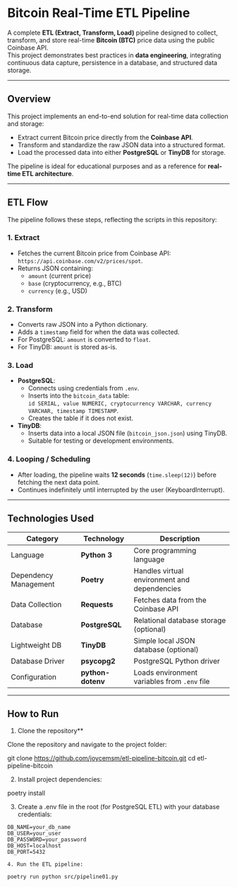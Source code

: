 # Bitcoin Real-Time ETL Pipeline

A complete **ETL (Extract, Transform, Load)** pipeline designed to collect, transform, and store real-time **Bitcoin (BTC)** price data using the public Coinbase API.  
This project demonstrates best practices in **data engineering**, integrating continuous data capture, persistence in a database, and structured data storage.

---

## Overview

This project implements an end-to-end solution for real-time data collection and storage:

- Extract current Bitcoin price directly from the **Coinbase API**.  
- Transform and standardize the raw JSON data into a structured format.  
- Load the processed data into either **PostgreSQL** or **TinyDB** for storage.  

The pipeline is ideal for educational purposes and as a reference for **real-time ETL architecture**.

---

## ETL Flow

The pipeline follows these steps, reflecting the scripts in this repository:

### 1. Extract
- Fetches the current Bitcoin price from Coinbase API: `https://api.coinbase.com/v2/prices/spot`.  
- Returns JSON containing:
  - `amount` (current price)  
  - `base` (cryptocurrency, e.g., BTC)  
  - `currency` (e.g., USD)  

### 2. Transform
- Converts raw JSON into a Python dictionary.  
- Adds a `timestamp` field for when the data was collected.  
- For PostgreSQL: `amount` is converted to `float`.  
- For TinyDB: `amount` is stored as-is.  

### 3. Load
- **PostgreSQL**:
  - Connects using credentials from `.env`.  
  - Inserts into the `bitcoin_data` table:  
    `id SERIAL, value NUMERIC, cryptocurrency VARCHAR, currency VARCHAR, timestamp TIMESTAMP`.  
  - Creates the table if it does not exist.  
- **TinyDB**:
  - Inserts data into a local JSON file (`bitcoin_json.json`) using TinyDB.  
  - Suitable for testing or development environments.  

### 4. Looping / Scheduling
- After loading, the pipeline waits **12 seconds** (`time.sleep(12)`) before fetching the next data point.  
- Continues indefinitely until interrupted by the user (KeyboardInterrupt).

---

## Technologies Used

| Category         | Technology          | Description                                     |
|-----------------|-------------------|-----------------------------------------------|
| Language        | **Python 3**       | Core programming language                     |
| Dependency Management | **Poetry**     | Handles virtual environment and dependencies |
| Data Collection | **Requests**       | Fetches data from the Coinbase API           |
| Database        | **PostgreSQL**     | Relational database storage (optional)       |
| Lightweight DB  | **TinyDB**         | Simple local JSON database (optional)        |
| Database Driver | **psycopg2**       | PostgreSQL Python driver                      |
| Configuration   | **python-dotenv**  | Loads environment variables from `.env` file |

---

## How to Run

1. Clone the repository**
   
Clone the repository and navigate to the project folder:

git clone https://github.com/joycemsm/etl-pipeline-bitcoin.git
cd etl-pipeline-bitcoin 

2. Install project dependencies:


poetry install

3. Create a .env file in the root (for PostgreSQL ETL) with your database credentials:

```env
DB_NAME=your_db_name
DB_USER=your_user
DB_PASSWORD=your_password
DB_HOST=localhost
DB_PORT=5432

4. Run the ETL pipeline:

poetry run python src/pipeline01.py


